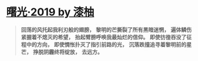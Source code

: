 # [曙光·2019 by 漆柚](https://b23.tv/h0Oxnci)

> **回荡的风托起我利刃般的翅膀，**
> **黎明的芒撕裂了所有黑暗迷惘，**
> **遍体鳞伤紧握着不熄灭的希望，**
> **抬起臂膀呼唤我最灿烂的信仰。** 
> **即使彷徨吞没了征程中的方向，**
> **即使惆怅扑灭了指引前路的光，**
> **沉落跌撞追寻着黎明前的星芒，**
> **挣脱阴霾终将绽放，**
> **去远方。**